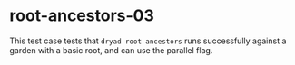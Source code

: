 
# root-ancestors-03

This test case tests that `dryad root ancestors` runs successfully against a garden with a basic root, and can use the parallel flag.